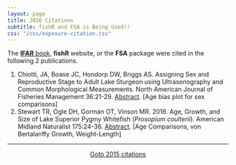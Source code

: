 ```yaml
---
layout: page
title: 2016 Citations
subtitle: fishR and FSA is Being Used!!
css: "/css/exposure-citation.css"
---
```


The [**IFAR** book](http://derekogle.com/IFAR/), **fishR** website, or the **FSA** package were cited in the following <span id="contact-div">2</span> publications.

1. Chiotti, JA, Boase JC, Hondorp DW, Briggs AS.  Assigning Sex and Reproductive Stage to Adult Lake Sturgeon using Ultrasonography and Common Morphological Measurements.  North American Journal of Fisheries Management 36:21-29.  [Abstract](http://www.tandfonline.com/doi/abs/10.1080/02755947.2015.1103823).  [Age bias plot for sex comparisons]
1. Stewart TR, Ogle DH, Gorman OT, Vinson MR.  2016.  Age, Growth, and Size of Lake Superior Pygmy Whitefish (*Prosopium coulterii*).  American Midland Naturalist 175:24-36. [Abstract](http://www.bioone.org/doi/10.1674/amid-175-01-24-36.1).  [Age Comparisons, von Bertalanffy Growth, Weight-Length]

-----
<p style="text-align: center;"><a href="exposure-citations15.html">Goto 2015 citations</a></p>
